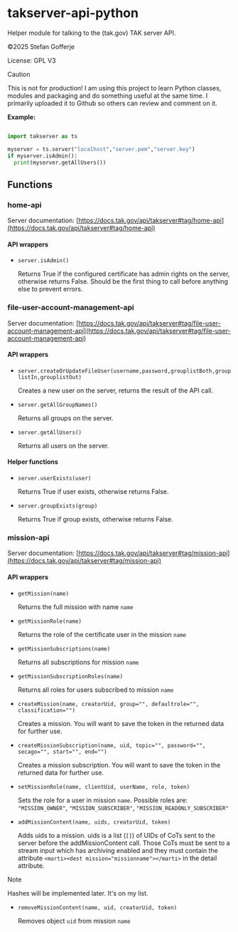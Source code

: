 # takserver-api-python

Helper module for talking to the (tak.gov) TAK server API.

&copy;2025 Stefan Gofferje

License: GPL V3

> [!CAUTION]
> This is not for production! I am using this project to learn Python classes, modules and packaging
> and do something useful at the same time. I primarily uploaded it to Github so others can review
> and comment on it.

**Example:**

```python

import takserver as ts

myserver = ts.server("localhost","server.pem","server.key")
if myserver.isAdmin():
  print(myserver.getAllUsers())

```

## Functions

### home-api

Server documentation: [https://docs.tak.gov/api/takserver#tag/home-api](https://docs.tak.gov/api/takserver#tag/home-api)

#### API wrappers

- `server.isAdmin()`

  Returns True if the configured certificate has admin rights on the server, otherwise returns False.
  Should be the first thing to call before anything else to prevent errors.

### file-user-account-management-api

Server documentation: [https://docs.tak.gov/api/takserver#tag/file-user-account-management-api](https://docs.tak.gov/api/takserver#tag/file-user-account-management-api)

#### API wrappers

- `server.createOrUpdateFileUser(username,password,grouplistBoth,grouplistIn,grouplistOut)`

  Creates a new user on the server, returns the result of the API call.

- `server.getAllGroupNames()`

  Returns all groups on the server.

- `server.getAllUsers()`

  Returns all users on the server.

#### Helper functions

- `server.userExists(user)`

  Returns True if user exists, otherwise returns False.

- `server.groupExists(group)`

  Returns True if group exists, otherwise returns False.

### mission-api

Server documentation: [https://docs.tak.gov/api/takserver#tag/mission-api](https://docs.tak.gov/api/takserver#tag/mission-api)

#### API wrappers

- `getMission(name)`

  Returns the full mission with name `name`

- `getMissionRole(name)`

  Returns the role of the certificate user in the mission `name`

- `getMissionSubscriptions(name)`

  Returns all subscriptions for mission `name`

- `getMissionSubscriptionRoles(name)`

  Returns all roles for users subscribed to mission `name`

- `createMission(name, creatorUid, group="", defaultrole="", classification="")`

  Creates a mission. You will want to save the token in the returned data for further use.

- `createMissionSubscription(name, uid, topic="", password="", secago="", start="", end="")`

  Creates a mission subscription. You will want to save the token in the returned data for further use.

- `setMissionRole(name, clientUid, userName, role, token)`

  Sets the role for a user in mission `name`. Possible roles are: `"MISSION_OWNER"`, `"MISSION_SUBSCRIBER"`, `"MISSION_READONLY_SUBSCRIBER"`

- `addMissionContent(name, uids, creatorUid, token)`

  Adds uids to a mission. uids is a list (`[]`) of UIDs of CoTs sent to the server before the addMissionContent call. Those CoTs must be sent
  to a stream input which has archiving enabled and they must contain the attribute `<marti><dest mission="missionname"></marti>` in the detail attribute.

> [!NOTE]
> Hashes will be implemented later. It's on my list.<br>

- `removeMissionContent(name, uid, creatorUid, token)`

  Removes object `uid` from mission `name`
